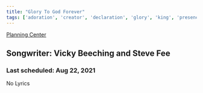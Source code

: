 ```yaml
---
title: "Glory To God Forever"
tags: ['adoration', 'creator', 'declaration', 'glory', 'king', 'presence']
---
```


[Planning Center](https://services.planningcenteronline.com/songs/14004638)

## Songwriter: Vicky Beeching and Steve Fee
### Last scheduled: Aug 22, 2021          

No Lyrics
